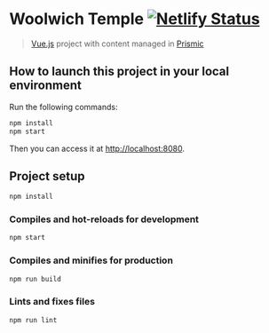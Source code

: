 # Woolwich Temple [![Netlify Status](https://api.netlify.com/api/v1/badges/fb91273d-f91e-41f2-90ad-8e7f34f6c37a/deploy-status)](https://app.netlify.com/sites/sksswoolwich/deploys)

> [Vue.js](https://vuejs.org) project with content managed in [Prismic](https://prismic.io)

## How to launch this project in your local environment

Run the following commands:

```bash
npm install
npm start
```

Then you can access it at [http://localhost:8080](http://localhost:8080).

## Project setup

```bash
npm install
```

### Compiles and hot-reloads for development

```bash
npm start
```

### Compiles and minifies for production

```bash
npm run build
```

### Lints and fixes files

```bash
npm run lint
```
